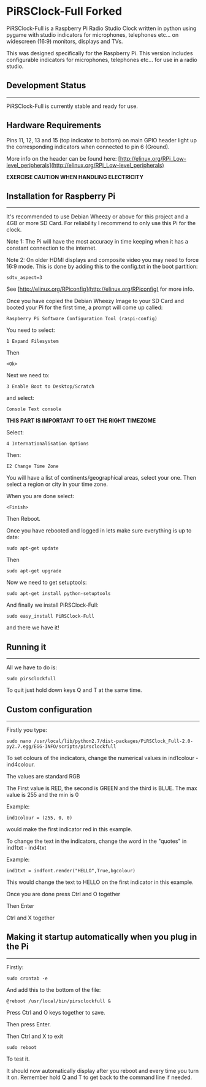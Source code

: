 PiRSClock-Full Forked
==============

PiRSClock-Full is a Raspberry Pi Radio Studio Clock written in python using pygame with studio indicators for microphones, telephones etc... on widescreen (16:9) monitors, displays and TVs.

This was designed specifically for the Raspberry Pi. This version includes configurable indicators for microphones, telephones etc... for use in a radio studio.

## Development Status

***

PiRSClock-Full is currently stable and ready for use.

## Hardware Requirements

Pins 11, 12, 13 and 15 (top indicator to bottom) on main GPIO header light up the corresponding indicators when connected to pin 6 (Ground). 

More info on the header can be found here: [http://elinux.org/RPi_Low-level_peripherals](http://elinux.org/RPi_Low-level_peripherals)

**EXERCISE CAUTION WHEN HANDLING ELECTRICITY**

## Installation for Raspberry Pi

***

It's recommended to use Debian Wheezy or above for this project and a 4GB or more SD Card.
For reliability I recommend to only use this Pi for the clock.

Note 1: The Pi will have the most accuracy in time keeping when it has a constant connection to the internet.

Note 2: On older HDMI displays and composite video you may need to force 16:9 mode. This is done by adding this to the config.txt in the boot partition:

    sdtv_aspect=3
    
See [http://elinux.org/RPiconfig](http://elinux.org/RPiconfig) for more info.

Once you have copied the Debian Wheezy Image to your SD Card and booted your Pi for the first time, a prompt will come up called:
    
    Raspberry Pi Software Configuration Tool (raspi-config)

You need to select:

    1 Expand Filesystem
Then

    <Ok>

Next we need to:

    3 Enable Boot to Desktop/Scratch

and select:

    Console Text console

**THIS PART IS IMPORTANT TO GET THE RIGHT TIMEZOME**

Select:

    4 Internationalisation Options

Then:

    I2 Change Time Zone

You will have a list of continents/geographical areas, select your one. Then select a region or city in your time zone.

When you are done select:

    <Finish>
    
Then Reboot.

Once you have rebooted and logged in lets make sure everything is up to date:

    sudo apt-get update
    
Then

    sudo apt-get upgrade
    
Now we need to get setuptools:

    sudo apt-get install python-setuptools
    
And finally we install PiRSClock-Full:

    sudo easy_install PiRSClock-Full
    
and there we have it!

## Running it

***

All we have to do is:

    sudo pirsclockfull
    
To quit just hold down keys Q and T at the same time.

## Custom configuration

***

Firstly you type:

    sudo nano /usr/local/lib/python2.7/dist-packages/PiRSClock_Full-2.0-py2.7.egg/EGG-INFO/scripts/pirsclockfull

To set colours of the indicators, change the numerical values in ind1colour - ind4colour.

The values are standard RGB

The First value is RED, the second is GREEN and the third is BLUE. The max value is 255 and the min is 0

Example:

    ind1colour = (255, 0, 0)
    
would make the first indicator red in this example.

To change the text in the indicators, change the word in the "quotes" in ind1txt - ind4txt

Example:

    ind1txt = indfont.render("HELLO",True,bgcolour)

This would change the text to HELLO on the first indicator in this example.

Once you are done press Ctrl and O together

Then Enter

Ctrl and X together

## Making it startup automatically when you plug in the Pi

***

Firstly:

    sudo crontab -e
    
And add this to the bottom of the file:

    @reboot /usr/local/bin/pirsclockfull &
    
Press Ctrl and O keys together to save.

Then press Enter.

Then Ctrl and X to exit

    sudo reboot
    
To test it.
    
It should now automatically display after you reboot and every time you turn it on. Remember hold Q and T to get back to the command line if needed.
